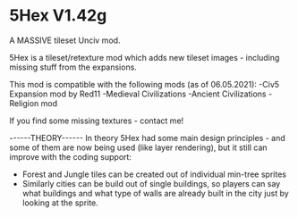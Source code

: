 # 5Hex V1.42g
A MASSIVE tileset Unciv mod.

5Hex is a tileset/retexture mod which adds new tileset images - including missing stuff from the expansions.

This mod is compatible with the following mods (as of 06.05.2021):
-Civ5 Expansion mod by Red11
-Medieval Civilizations
-Ancient Civilizations
-Religion mod

If you find some missing textures - contact me!

------THEORY------
In theory 5Hex had some main design principles - and some of them are now being used (like layer rendering), but it still can improve with the coding support:

- Forest and Jungle tiles can be created out of individual min-tree sprites
- Similarly cities can be build out of single buildings, so players can say what buildings and what type of walls are already built in the city just by looking at the sprite.
